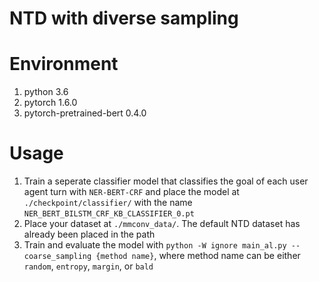 # NTD with diverse sampling
# Environment
1. python 3.6
1. pytorch 1.6.0
1. pytorch-pretrained-bert 0.4.0

# Usage
1. Train a seperate classifier model that classifies the goal of each user agent turn with `NER-BERT-CRF` and place the model at `./checkpoint/classifier/` with the name `NER_BERT_BILSTM_CRF_KB_CLASSIFIER_0.pt`
1. Place your dataset at `./mmconv_data/`. The default NTD dataset has already been placed in the path
1. Train and evaluate the model with `python -W ignore main_al.py --coarse_sampling {method name}`, where method name can be either `random`, `entropy`, `margin`, or `bald`
